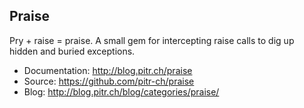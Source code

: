 ## Praise

Pry + raise = praise. A small gem for intercepting raise calls to dig up hidden and buried exceptions.

-   Documentation: <http://blog.pitr.ch/praise>
-   Source: <https://github.com/pitr-ch/praise>
-   Blog: <http://blog.pitr.ch/blog/categories/praise/>
